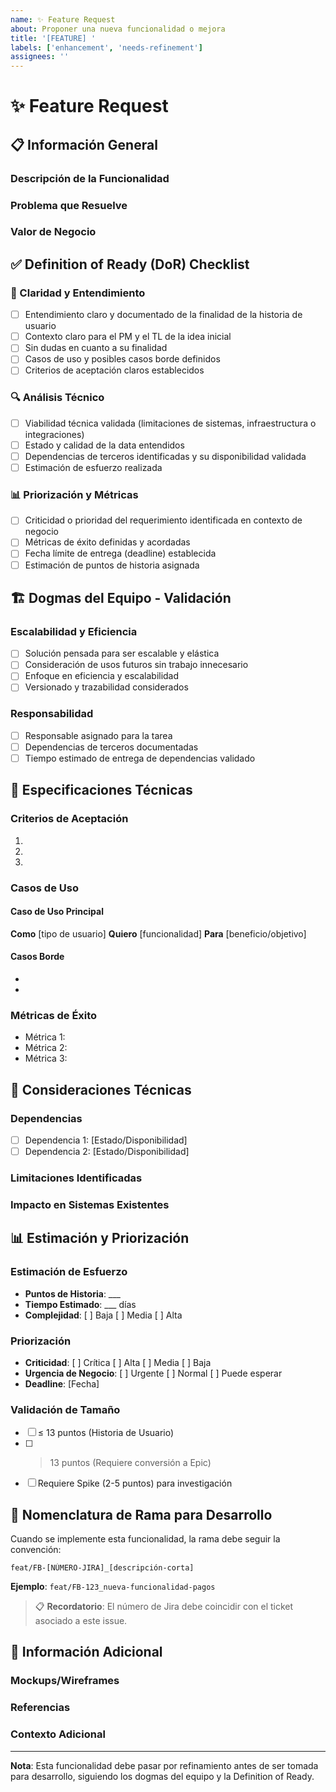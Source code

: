 ```yaml
---
name: ✨ Feature Request
about: Proponer una nueva funcionalidad o mejora
title: '[FEATURE] '
labels: ['enhancement', 'needs-refinement']
assignees: ''
---
```


# ✨ Feature Request

## 📋 Información General

### Descripción de la Funcionalidad

<!-- Descripción clara y concisa de la funcionalidad propuesta -->

### Problema que Resuelve

<!-- Describe el problema o necesidad que esta funcionalidad resolvería -->

### Valor de Negocio

<!-- Explica el valor que aporta esta funcionalidad al negocio -->

## ✅ Definition of Ready (DoR) Checklist

### 🎯 Claridad y Entendimiento

- [ ] Entendimiento claro y documentado de la finalidad de la historia de usuario
- [ ] Contexto claro para el PM y el TL de la idea inicial
- [ ] Sin dudas en cuanto a su finalidad
- [ ] Casos de uso y posibles casos borde definidos
- [ ] Criterios de aceptación claros establecidos

### 🔍 Análisis Técnico

- [ ] Viabilidad técnica validada (limitaciones de sistemas, infraestructura o integraciones)
- [ ] Estado y calidad de la data entendidos
- [ ] Dependencias de terceros identificadas y su disponibilidad validada
- [ ] Estimación de esfuerzo realizada

### 📊 Priorización y Métricas

- [ ] Criticidad o prioridad del requerimiento identificada en contexto de negocio
- [ ] Métricas de éxito definidas y acordadas
- [ ] Fecha límite de entrega (deadline) establecida
- [ ] Estimación de puntos de historia asignada

## 🏗️ Dogmas del Equipo - Validación

### Escalabilidad y Eficiencia

- [ ] Solución pensada para ser escalable y elástica
- [ ] Consideración de usos futuros sin trabajo innecesario
- [ ] Enfoque en eficiencia y escalabilidad
- [ ] Versionado y trazabilidad considerados

### Responsabilidad

- [ ] Responsable asignado para la tarea
- [ ] Dependencias de terceros documentadas
- [ ] Tiempo estimado de entrega de dependencias validado

## 📝 Especificaciones Técnicas

### Criterios de Aceptación

<!-- Lista detallada de criterios que deben cumplirse -->

1.
2.
3.

### Casos de Uso

<!-- Describe los principales casos de uso -->

#### Caso de Uso Principal

**Como** [tipo de usuario]
**Quiero** [funcionalidad]
**Para** [beneficio/objetivo]

#### Casos Borde

<!-- Lista casos borde identificados -->

-
-

### Métricas de Éxito

<!-- Define cómo se medirá el éxito de esta funcionalidad -->

- Métrica 1:
- Métrica 2:
- Métrica 3:

## 🔧 Consideraciones Técnicas

### Dependencias

<!-- Lista dependencias técnicas y de terceros -->

- [ ] Dependencia 1: [Estado/Disponibilidad]
- [ ] Dependencia 2: [Estado/Disponibilidad]

### Limitaciones Identificadas

<!-- Describe limitaciones técnicas conocidas -->

### Impacto en Sistemas Existentes

<!-- Describe cómo afectará a sistemas actuales -->

## 📊 Estimación y Priorización

### Estimación de Esfuerzo

- **Puntos de Historia**: \_\_\_
- **Tiempo Estimado**: \_\_\_ días
- **Complejidad**: [ ] Baja [ ] Media [ ] Alta

### Priorización

- **Criticidad**: [ ] Crítica [ ] Alta [ ] Media [ ] Baja
- **Urgencia de Negocio**: [ ] Urgente [ ] Normal [ ] Puede esperar
- **Deadline**: [Fecha]

### Validación de Tamaño

- [ ] ≤ 13 puntos (Historia de Usuario)
- [ ] > 13 puntos (Requiere conversión a Epic)
- [ ] Requiere Spike (2-5 puntos) para investigación

## 🌿 Nomenclatura de Rama para Desarrollo

Cuando se implemente esta funcionalidad, la rama debe seguir la convención:

```
feat/FB-[NÚMERO-JIRA]_[descripción-corta]
```

**Ejemplo**: `feat/FB-123_nueva-funcionalidad-pagos`

> 📋 **Recordatorio**: El número de Jira debe coincidir con el ticket asociado a este issue.

## 🔗 Información Adicional

### Mockups/Wireframes

<!-- Adjuntar diseños o mockups si aplica -->

### Referencias

<!-- Enlaces a documentación, ejemplos, etc. -->

### Contexto Adicional

<!-- Cualquier información adicional relevante -->

---

**Nota**: Esta funcionalidad debe pasar por refinamiento antes de ser tomada para desarrollo, siguiendo los dogmas del equipo y la Definition of Ready.
